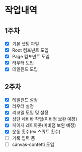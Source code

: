 # 작업내역
## 1주차
- [x] 기본 셋팅 파일
- [x] Root 컴포넌트 도입
- [x] Page 컴포넌트 도입
- [x] 라우터 도입
- [x] 테일윈드 도입
## 2주차
- [x] 테일윈드 설정
- [x] 라우터 설정
- [x] 리코일 도입 및 설정
- [x] 상단 네비바 작업(미비점 보완 예정)
- [x] 페이지 레이아웃(미비점 보완 예정)
- [x] 운동 횟수(ex 스쿼트 횟수)
- [ ] 기록 입력 폼
- [ ] canvas-confetti 도입